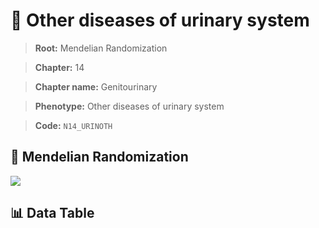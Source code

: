 # 🧪 Other diseases of urinary system

> **Root:** Mendelian Randomization

> **Chapter:** 14  

> **Chapter name:** Genitourinary

> **Phenotype:** Other diseases of urinary system  

> **Code:** `N14_URINOTH`

## 🧬 Mendelian Randomization  

<img src="/MR/Figures/Forward/N14_URINOTH.png"/>

## 📊 Data Table

<CsvTableMRF src="/public/MR/Data/Forward/N14_URINOTH.csv"/>

